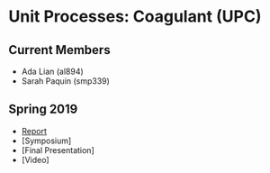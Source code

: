# Unit Processes: Coagulant (UPC)

## Current Members 
* Ada Lian (al894) 
* Sarah Paquin (smp339) 

## Spring 2019
* [Report](https://github.com/adalian/Floc_coagulant/blob/master/First_Report_Draft_UP_Coagulant.ipynb)
* [Symposium]
* [Final Presentation]
* [Video]

